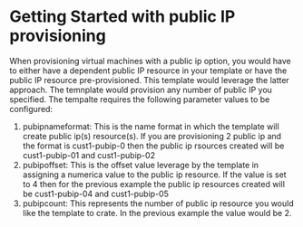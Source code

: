 Getting Started with public IP provisioning
===========================================
When provisioning virtual machines with a public ip option, you would have to either have a dependent public IP resource in your template or have the public IP resource pre-provisioned. This template would leverage the latter approach. The temnplate would provision any number of public IP you specified. The tempalte requires the following parameter values to be configured:

1. pubipnameformat: This is the name format in which the template will create public ip(s) resource(s). If you are provisioning 2 public ip and the format is cust1-pubip-0 then the public ip rsources created will be cust1-pubip-01 and cust1-pubip-02
2. pubipoffset: This is the offset value leverage by the template in assigning a numerica value to the public ip resource. If the value is set to 4 then for the previous example the public ip resources created will be cust1-pubip-04 and cust1-pubip-05
3. pubipcount: This represents the number of public ip resource you would like the template to crate. In the previous example the value would be 2. 




